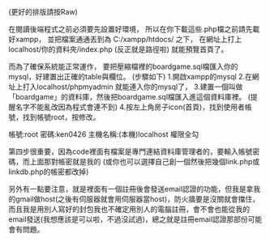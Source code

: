 (更好的排版請按Raw)

在閱讀後端程式之前必須要先設置好環境，
所以在你下載這些.php檔之前請先載好xampp，
並把檔案通通丟到為  C:/xampp/htdocs/  之下，
在網址上打上localhost/你的資料夾/index.php (反正就是路徑啦)
就能預覽首頁了。

而為了確保系統能正常運作，
要把壓縮檔裡的boardgame.sql檔匯入你的mysql，好建置出正確的table與欄位。
(步驟如下)
1.開啟xampp的mysql
2.在網址上打入localhost/phpmyadmin 就能連入你的mysql了，
3.建置一個叫做「boardgame」的資料庫，然後把boardgame.sql檔匯入進這個資料庫裡。
  (提醒名字不能亂改因為程式會連不到)
4.按左上角房子icon(首頁)，找到使用者帳號，找到帳號root，按修改。

  帳號:root
  密碼:ken0426
  主機名稱:(本機)localhost
  權限全勾   
  
  第四步很重要，因為code裡面有檔案是專門連結資料庫管理者的，要輸入帳號密碼，而上面那對帳密就是我的
  (或你也可以選擇自己創一個然後把幾個link.php或linkdb.php的帳密都改掉)


另外有一點要注意，就是裡面有一個註冊後會發送email認證的功能，但我是拿我的gmail做host(之後有伺服器就會用伺服器當host)，防火牆要是沒關就會擋住，而且我是用別人寫好的封包我也不確定用別人的電腦註冊，會不會也能從我的email發送(我想應該是可以啦，不過沒試過)，總之就是註冊email認證那部份可能會有問題。
